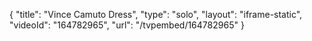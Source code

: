 {
    "title": "Vince Camuto Dress",
    "type": "solo",
    "layout": "iframe-static",
    "videoId": "164782965",
    "url": "\/tvpembed\/164782965"
}